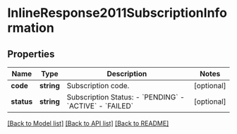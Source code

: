 # InlineResponse2011SubscriptionInformation

## Properties
Name | Type | Description | Notes
------------ | ------------- | ------------- | -------------
**code** | **string** | Subscription code. | [optional] 
**status** | **string** | Subscription Status:  - &#x60;PENDING&#x60;  - &#x60;ACTIVE&#x60;  - &#x60;FAILED&#x60; | [optional] 

[[Back to Model list]](../README.md#documentation-for-models) [[Back to API list]](../README.md#documentation-for-api-endpoints) [[Back to README]](../README.md)


